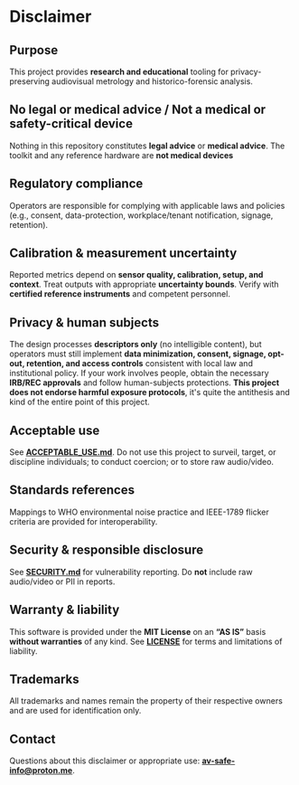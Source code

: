 # Disclaimer

## Purpose
This project provides **research and educational** tooling for privacy-preserving audiovisual metrology and historico-forensic analysis.

## No legal or medical advice / Not a medical or safety-critical device
Nothing in this repository constitutes **legal advice** or **medical advice**. 
The toolkit and any reference hardware are **not medical devices**

## Regulatory compliance
Operators are responsible for complying with applicable laws and policies (e.g., consent, data-protection, workplace/tenant notification, signage, retention).

## Calibration & measurement uncertainty
Reported metrics depend on **sensor quality, calibration, setup, and context**. Treat outputs with appropriate **uncertainty bounds**. Verify with **certified reference instruments** and competent personnel.

## Privacy & human subjects
The design processes **descriptors only** (no intelligible content), but operators must still implement **data minimization, consent, signage, opt-out, retention, and access controls** consistent with local law and institutional policy.
If your work involves people, obtain the necessary **IRB/REC approvals** and follow human-subjects protections. **This project does not endorse harmful exposure protocols**, it's quite the antithesis and kind of the entire point of this project. 

## Acceptable use
See **[ACCEPTABLE_USE.md](ACCEPTABLE_USE.md)**. Do not use this project to surveil, target, or discipline individuals; to conduct coercion; or to store raw audio/video.

## Standards references
Mappings to WHO environmental noise practice and IEEE-1789 flicker criteria are provided for interoperability.

## Security & responsible disclosure
See **[SECURITY.md](SECURITY.md)** for vulnerability reporting. Do **not** include raw audio/video or PII in reports.

## Warranty & liability
This software is provided under the **MIT License** on an **“AS IS”** basis **without warranties** of any kind. See **[LICENSE](LICENSE)** for terms and limitations of liability.

## Trademarks
All trademarks and names remain the property of their respective owners and are used for identification only.

## Contact
Questions about this disclaimer or appropriate use: **av-safe-info@proton.me**.

